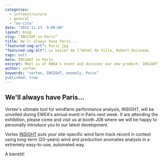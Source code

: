 ```yaml
---
categories: 
  - infraestructura
  - general
  - "no-cita"
date: "2015-11-13  9:00:00"
layout: blog
slug: “INSIGHT-in-Paris”
title: We'll always have Paris...
"featured-img-url": Paris.jpg
"featured-img-alt": Le basier de l’Hôtel de Ville, Robert Doisneau
tags: null
meta: INSIGHT in Paris
excerpt: Meet us at EWEA's event and discover our new product: INSIGHT
author: vortex
keywords: "vortex, INSIGHT, anomaly, Paris”
published: true
---
```


## We'll always have Paris...

Vortex's ultimate tool for windfarm performance analysis, INSIGHT, will be unveiled during EWEA's annual event in Paris next week. If are attending the exhibition, please come and visit us at booth J08 where we will be happy to personally introduce you to our latest development.
 
Vortex <a href="/solutions/monthly.html">INSIGHT</a> puts your site-specific wind farm track record in context using long-term (20-years) wind and production anomalies analysis in a extremely easy-to-use, automated way.

À bientôt!
